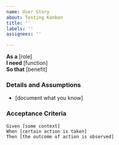 ```yaml
---
name: User Story
about: Testing Kanban
title: ''
labels: ''
assignees: ''

---
```


**As a** [role]  
 **I need** [function]  
 **So that** [benefit]  
   
 ### Details and Assumptions
 * [document what you know]
   
 ### Acceptance Criteria  
   
 ```Jayasurya
 Given [some context]
 When [certain action is taken]
 Then [the outcome of action is observed]
 ```
